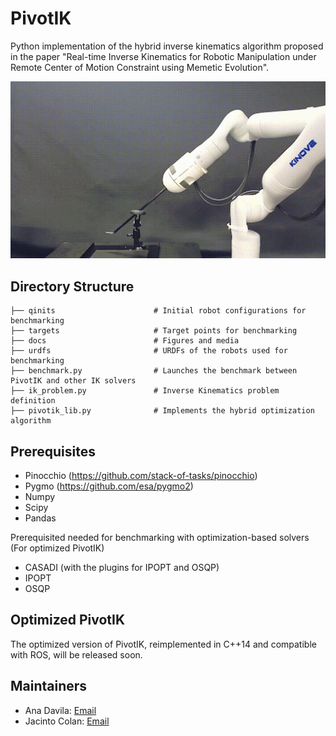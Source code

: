 # PivotIK
Python implementation of the hybrid inverse kinematics algorithm proposed in the paper "Real-time Inverse Kinematics for Robotic Manipulation under Remote Center of Motion Constraint using Memetic Evolution".


![alt text](https://raw.githubusercontent.com/davilac/PivotIK/main/docs/media/pivotik_6Dlissajous.gif "PivotIK tracking a Lissajous path")

## Directory Structure

    ├── qinits                      # Initial robot configurations for benchmarking
    ├── targets                     # Target points for benchmarking
    ├── docs                        # Figures and media 
    ├── urdfs                       # URDFs of the robots used for benchmarking
    ├── benchmark.py                # Launches the benchmark between PivotIK and other IK solvers
    ├── ik_problem.py               # Inverse Kinematics problem definition
    ├── pivotik_lib.py              # Implements the hybrid optimization algorithm


## Prerequisites
* Pinocchio (https://github.com/stack-of-tasks/pinocchio)
* Pygmo (https://github.com/esa/pygmo2)
* Numpy
* Scipy
* Pandas

Prerequisited needed for benchmarking with optimization-based solvers (For optimized PivotIK)
* CASADI (with the plugins for IPOPT and OSQP)
* IPOPT
* OSQP

## Optimized PivotIK
The optimized version of PivotIK, reimplemented in C++14 and compatible with ROS, will be released soon. 

## Maintainers
- Ana Davila: [Email](mailto:davila.ana@mein.nagoya-u.ac.jp)
- Jacinto Colan: [Email](mailto:colan@robo.mein.nagoya-u.ac.jp)